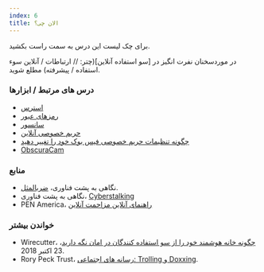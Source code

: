 ```yaml
---
index: 6
title: الان چی؟
---
```

 برای چک لیست این درس به سمت راست بکشید.

در موردسخنان نفرت انگیز در [سو استفاده آنلاین](چتر: // ارتباطات / آنلاین سوء استفاده / پیشرفته)  مطلع شوید.

### درس های مرتبط / ابزارها

*   [استرس](umbrella://stress/stress/beginner)
*   [رمزهای عبور](umbrella://information/passwords)
* [سانسور](umbrella://communications/censorship)
* [حریم خصوصی آنلاین](umbrella://communications/online-privacy)
* [چگونه تنظیمات حریم خصوصی فیس بوک خود را تغییر دهید](umbrella://tools/other/s_facebook.md)
*   [ObscuraCam](umbrella://tools/messagging/s_obscuracam.md)

### منابع

*   نگاهی به پشت فناوری، [ضربالمثل](https://www.takebackthetech.net/know-more/blackmail).
*   نگاهی به پشت فناوری، [Cyberstalking](https://www.takebackthetech.net/know-more/cyberstalking)
*   PEN America، [راهنمای آنلاین مزاحمت آنلاین](https://onlineharassmentfieldmanual.pen.org/)

### خواندن بیشتر

* Wirecutter، [چگونه خانه هوشمند خود را از سو استفاده کنندگان در امان نگه دارید](https://thewirecutter.com/blog/keep-your-smart-home-secure-from-domestic-abusers/)، 23 اکتبر 2018.
* Rory Peck Trust، [رسانه های اجتماعی: Trolling و Doxxing](https://rorypecktrust.org/resources/Digital-Security-Guide/Social-Media-Trolling-and-Doxxing؟cu=en-GB).